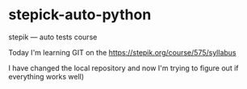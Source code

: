 # stepick-auto-python
stepik — auto tests course

Today I'm learning GIT on the https://stepik.org/course/575/syllabus

I have changed the local repository and now I'm trying to figure out if everything works well)
